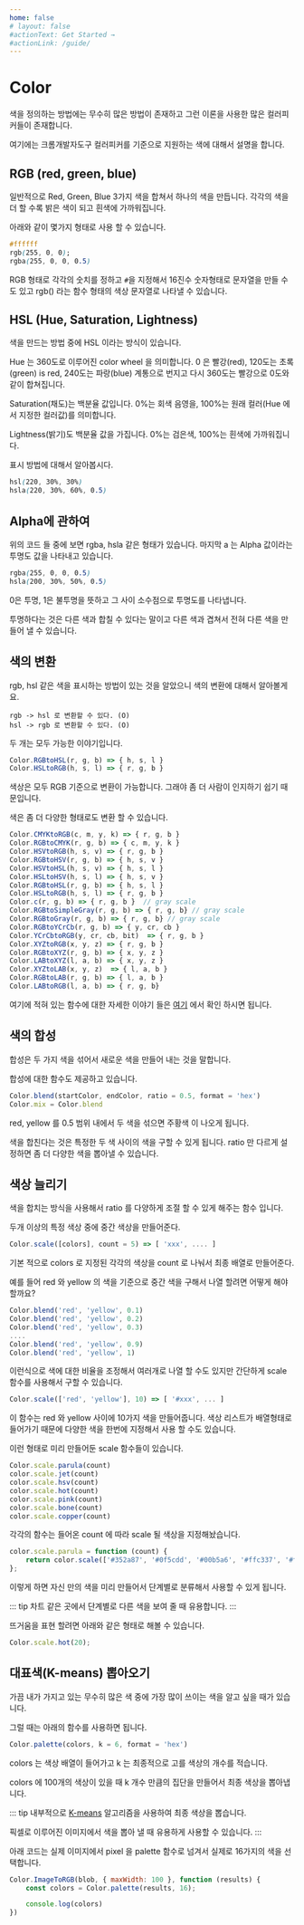 ```yaml
---
home: false
# layout: false
#actionText: Get Started →
#actionLink: /guide/
---
```


# Color

색을 정의하는 방법에는 무수히 많은 방법이 존재하고 그런 이론을 사용한 많은 컬러피커들이 존재합니다. 

여기에는 크롬개발자도구 컬러피커를 기준으로 지원하는 색에 대해서 설명을 합니다. 

## RGB (red, green, blue)

일반적으로 Red, Green, Blue 3가지 색을 합쳐서 하나의 색을 만듭니다. 각각의 색을 더 할 수록 밝은 색이 되고 흰색에 가까워집니다.  

아래와 같이 몇가지 형태로 사용 할 수 있습니다. 

```css
#ffffff
rgb(255, 0, 0);
rgba(255, 0, 0, 0.5)
```

RGB 형태로 각각의 숫치를 정하고 `#`을 지정해서 16진수 숫자형태로 문자열을 만들 수 도 있고 rgb() 라는 함수 형태의 색상 문자열로 나타낼 수 있습니다.  


## HSL (Hue, Saturation, Lightness)

색을 만드는 방법 중에 HSL 이라는 방식이 있습니다. 

Hue 는 360도로 이루어진 color wheel 을 의미합니다. 0 은 빨강(red), 120도는 초록(green) is red, 240도는 파랑(blue) 계통으로 번지고 다시 360도는 빨강으로 0도와 같이 합쳐집니다.

Saturation(채도)는 백분율 값입니다. 0%는 회색 음영을, 100%는 원래 컬러(Hue 에서 지정한 컬러값)를 의미합니다.

Lightness(밝기)도 백분율 값을 가집니다. 0%는 검은색, 100%는 흰색에 가까워집니다.

표시 방법에 대해서 알아봅시다.

```css
hsl(220, 30%, 30%)
hsla(220, 30%, 60%, 0.5)
```

## Alpha에 관하여 

위의 코드 들 중에 보면 rgba, hsla 같은 형태가 있습니다. 마지막 a 는 Alpha 값이라는 투명도 값을 나타내고 있습니다. 

```css
rgba(255, 0, 0, 0.5)
hsla(200, 30%, 50%, 0.5)
```

0은 투명, 1은 불투명을 뜻하고 그 사이 소수점으로 투명도를 나타냅니다. 

투명하다는 것은 다른 색과 합칠 수 있다는 말이고 다른 색과 겹쳐서 전혀 다른 색을 만들어 낼 수 있습니다. 


## 색의 변환 

rgb, hsl 같은 색을 표시하는 방법이 있는 것을 알았으니 색의 변환에 대해서 알아볼게요. 

```
rgb -> hsl 로 변환할 수 있다. (O)
hsl -> rgb 로 변환할 수 있다. (O)
```

두 개는 모두 가능한 이야기입니다. 

```js
Color.RGBtoHSL(r, g, b) => { h, s, l }
Color.HSLtoRGB(h, s, l) => { r, g, b }
```

색상은 모두 RGB 기준으로 변환이 가능합니다. 그래야 좀 더 사람이 인지하기 쉽기 때문입니다. 

색은 좀 더 다양한 형태로도 변환 할 수 있습니다. 

```js
Color.CMYKtoRGB(c, m, y, k) => { r, g, b }
Color.RGBtoCMYK(r, g, b) => { c, m, y, k }
Color.HSVtoRGB(h, s, v) => { r, g, b }
Color.RGBtoHSV(r, g, b) => { h, s, v }
Color.HSVtoHSL(h, s, v) => { h, s, l }
Color.HSLtoHSV(h, s, l) => { h, s, v }
Color.RGBtoHSL(r, g, b) => { h, s, l }
Color.HSLtoRGB(h, s, l) => { r, g, b }
Color.c(r, g, b) => { r, g, b }  // gray scale 
Color.RGBtoSimpleGray(r, g, b) => { r, g, b} // gray scale 
Color.RGBtoGray(r, g, b) => { r, g, b} // gray scale 
Color.RGBtoYCrCb(r, g, b) => { y, cr, cb } 
Color.YCrCbtoRGB(y, cr, cb, bit)  => { r, g, b }
Color.XYZtoRGB(x, y, z) => { r, g, b }
Color.RGBtoXYZ(r, g, b) => { x, y, z }
Color.LABtoXYZ(l, a, b) => { x, y, z }
Color.XYZtoLAB(x, y, z)  => { l, a, b }
Color.RGBtoLAB(r, g, b) => { l, a, b }
Color.LABtoRGB(l, a, b) => { r, g, b}

```

여기에 적혀 있는 함수에 대한 자세한 이야기 들은  [여기](/ko/color/api.html) 에서 확인 하시면 됩니다. 

## 색의 합성 

합성은 두 가지 색을 섞어서 새로운 색을 만들어 내는 것을 말합니다. 

합성에 대한 함수도 제공하고 있습니다. 

```js
Color.blend(startColor, endColor, ratio = 0.5, format = 'hex')
Color.mix = Color.blend 
```

<span class="rect red"> red</span>, <span class="rect yellow"> yellow</span>  를  0.5 범위 내에서 두 색을 섞으면  <span class="rect orange">주황색</span> 이 나오게 됩니다. 

색을 합친다는 것은 특정한 두 색 사이의 색을 구할 수 있게 됩니다. ratio 만 다르게 설정하면 좀 더 다양한 색을 뽑아낼 수 있습니다. 

## 색상 늘리기 

색을 합치는 방식을 사용해서 ratio 를 다양하게 조절 할 수 있게 해주는 함수 입니다. 

두개 이상의 특정 색상 중에 중간 색상을 만들어준다. 

```js
Color.scale([colors], count = 5) => [ 'xxx', .... ] 
```

기본 적으로 colors 로 지정된 각각의 색상을 count 로 나눠서 최종 배열로 만들어준다. 

예를 들어  <span class="rect red"> red</span> 와 <span class="rect yellow"> yellow</span> 의 색을 기준으로 중간 색을 구해서 나열 할려면 어떻게 해야할까요? 

```js
Color.blend('red', 'yellow', 0.1)
Color.blend('red', 'yellow', 0.2)
Color.blend('red', 'yellow', 0.3)
....
Color.blend('red', 'yellow', 0.9)
Color.blend('red', 'yellow', 1)
```

이런식으로 색에 대한 비율을 조정해서 여러개로 나열 할 수도 있지만  간단하게 scale 함수를 사용해서 구할 수 있습니다. 

```js
Color.scale(['red', 'yellow'], 10) => [ '#xxx', ... ] 
```

이 함수는 <span class="rect red"> red</span> 와 <span class="rect yellow"> yellow </span> 사이에 10가지 색을 만들어줍니다.  색상 리스트가 배열형태로 들어가기 때문에 다양한 색을 한번에 지정해서 사용 할 수도 있습니다. 

이런 형태로 미리 만들어둔 scale 함수들이 있습니다. 

```js 
Color.scale.parula(count)
color.scale.jet(count) 
color.scale.hsv(count) 
color.scale.hot(count) 
color.scale.pink(count)
color.scale.bone(count)
color.scale.copper(count)
```

각각의 함수는 들어온 count 에 따라 scale 될 색상을 지정해놨습니다. 

```js
color.scale.parula = function (count) {
    return color.scale(['#352a87', '#0f5cdd', '#00b5a6', '#ffc337', '#fdff00'], count);
};
```

이렇게 하면 자신 만의 색을 미리 만들어서 단계별로 분류해서 사용할 수 있게 됩니다. 

::: tip
차트 같은 곳에서 단계별로 다른 색을 보여 줄 때 유용합니다. 
:::

뜨거움을 표현 할려면 아래와 같은 형태로 해볼 수 있습니다. 

```js
Color.scale.hot(20);
```

<ClientOnly>
<color-template-scale :colors="['hot']" :count="20" />
</ClientOnly>


## 대표색(K-means) 뽑아오기 

가끔 내가 가지고 있는 무수히 많은 색 중에 가장 많이 쓰이는 색을 알고 싶을 때가 있습니다. 

그럴 때는 아래의 함수를 사용하면 됩니다. 

```js
Color.palette(colors, k = 6, format = 'hex') 
```

colors 는 색상 배열이 들어가고 k 는 최종적으로 고를 색상의 개수를 적습니다. 

colors 에 100개의 색상이 있을 때 k 개수 만큼의 집단을 만들어서 최종 색상을 뽑아냅니다.

::: tip
내부적으로 [K-means](http://norman3.github.io/prml/docs/chapter09/1.html) 알고리즘을 사용하여 최종 색상을 뽑습니다. 

픽셀로 이루어진 이미지에서 색을 뽑아 낼 때 유용하게 사용할 수 있습니다. 
:::

아래 코드는 실제 이미지에서 pixel 을 palette 함수로 넘겨서 실제로 16가지의 색을 선택합니다.

```js
Color.ImageToRGB(blob, { maxWidth: 100 }, function (results) {
    const colors = Color.palette(results, 16);

    console.log(colors)
})
```